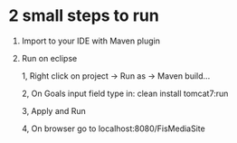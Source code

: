 # 2 small steps to run

1. Import to your IDE with Maven plugin

2. Run on eclipse

    1, Right click on project -> Run as -> Maven build...
	
	2, On Goals input field type in: clean install tomcat7:run
	
	3, Apply and Run
	
	4, On browser go to localhost:8080/FisMediaSite

